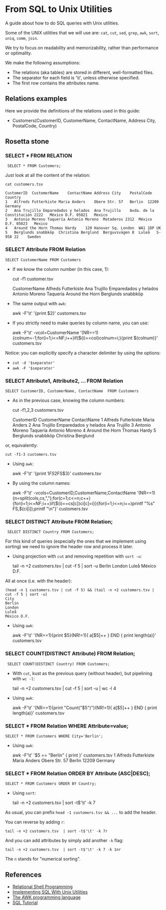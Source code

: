 # From SQL to Unix Utilities
A guide about how to do SQL queries with Unix utilities.

Some of the UNIX utilities that we will use are: `cat`, `cut`, `sed`, `grep`, `awk`, `sort`, `uniq`, `comm`, `join`.

We try to focus on readability and memorizability, rather than performance or optimality.

We make the following assumptions:
- The relations (aka tables) are stored in different, well-formatted files.
- The separator for each field is '\t', unless otherwise specified.
- The first row contains the attributes name.

## Relations examples

Here we provide the definitions of the relations used in this guide:

- Customers(CustomerID, CustomerName, ContactName, Address City, PostalCode, Country)


## Rosetta stone


### SELECT * FROM  RELATION

     SELECT * FROM Customers;

Just look at all the content of the relation:

    cat customers.tsv

    CustomerID	CustomerName	ContactName	Address	City	PostalCode	Country
    1	Alfreds Futterkiste	Maria Anders	Obere Str. 57	Berlin	12209	Germany
    2	Ana Trujillo Emparedados y helados	Ana Trujillo	Avda. de la Constitución 2222	México D.F.	05021	Mexico
    3	Antonio Moreno Taquería	Antonio Moreno	Mataderos 2312	México D.F.	05023	Mexico
    4	Around the Horn	Thomas Hardy	120 Hanover Sq.	London	WA1 1DP	UK
    5	Berglunds snabbköp	Christina Berglund	Berguvsvägen 8	Luleå	S-958 22	Sweden


### SELECT Attribute FROM Relation

    SELECT CustomerName FROM Customers

- If we know the column number (in this case, 1):


    cut -f1 customer.tsv

    CustomerName
    Alfreds Futterkiste
    Ana Trujillo Emparedados y helados
    Antonio Moreno Taquería
    Around the Horn
    Berglunds snabbköp

- The same output with `awk`:


    awk -F'\t' '{print $2}' customers.tsv

- If you strictly need to make queries by column name, you can use:


    awk -F'\t' -vcol=CustomerName '(NR==1){colnum=-1;for(i=1;i<=NF;i++)if($(i)==col)colnum=i;}{print $(colnum)}' customers.tsv

Notice: you can explicitly specify a character delimiter by using the options:
- `cut -d '$separator'`
- `awk -F '$separator'`

### SELECT Attribute1, Attribute2, ... FROM Relation

    SELECT CustomerID, CustomerName, ContactName  FROM Customers

- As in the previous case, knowing the column numbers:


    cut -f1,2,3 customers.tsv

    CustomerID	CustomerName	ContactName
    1	Alfreds Futterkiste	Maria Anders
    2	Ana Trujillo Emparedados y helados	Ana Trujillo
    3	Antonio Moreno Taquería	Antonio Moreno
    4	Around the Horn	Thomas Hardy
    5	Berglunds snabbköp	Christina Berglund


or, equivalently:

    cut -f1-3 customers.tsv

- Using `awk`:


    awk -F'\t' '{print $1FS$2FS$3}' customers.tsv

- By using the column names:


    awk -F'\t' -vcols=CustomerID,CustomerName,ContactName '(NR==1){n=split(cols,cs,",");for(c=1;c<=n;c++){for(i=1;i<=NF;i++)if($(i)==cs[c])ci[c]=i}}{for(i=1;i<=n;i++)printf "%s" FS,$(ci[i]);printf "\n"}' customers.tsv


### SELECT DISTINCT Attribute FROM Relation;

     SELECT DISTINCT Country FROM Customers;

For this kind of queries (especially the ones that we implement using sorting) we need to ignore the header row and process it later.

- Using projection with `cut` and removing repetition with `sort -u`:


    tail -n +2 customers.tsv | cut -f 5  | sort -u
    Berlin
    London
    Luleå
    México D.F.

All at once (i.e. with the header):

    (head -n 1 customers.tsv | cut -f 5) && (tail -n +2 customers.tsv | cut -f 5 | sort -u)
    City
    Berlin
    London
    Luleå
    México D.F.


- Using `awk`:


    awk -F'\t' '(NR==1){print $5}(NR!=1){ a[$5]++ } END { print length(a)}' customers.tsv

### SELECT COUNT(DISTINCT Attribute) FROM Relation;

     SELECT COUNT(DISTINCT Country) FROM Customers;

- With `cut`, kust as the previous query (without header), but pipelining with `wc -l`:


    tail -n +2 customers.tsv | cut -f 5  | sort -u | wc -l
    4

- Using `awk`:


    awk -F'\t' '(NR==1){print "Count("$5")"}(NR!=1){ a[$5]++ } END { print length(a)}' customers.tsv

### SELECT * FROM Relation WHERE Attribute=value;

    SELECT * FROM Customers WHERE City='Berlin';

- Using `awk`:


    awk -F'\t' '$5 == "Berlin" { print }' customers.tsv
    1	Alfreds Futterkiste	Maria Anders	Obere Str. 57	Berlin	12209	Germany

### SELECT * FROM Relation ORDER BY Attribute (ASC|DESC);

    SELECT * FROM Customers ORDER BY Country;

- Using `sort`:


    tail -n +2 customers.tsv  | sort -t$'\t' -k 7

As usual, you can prefix `head -1 customers.tsv && ...` to add the header.

You can reverse by adding `r`:

    tail -n +2 customers.tsv  | sort -t$'\t' -k 7r

And you can add attributes by simply add another `-k` flag:

    tail -n +2 customers.tsv  | sort -t$'\t' -k 7 -k 1nr

The `n` stands for "numerical sorting".


## References

- [Relational Shell Programming](http://matt.might.net/articles/sql-in-the-shell/)
- [Implementing SQL With Unix Utilities](https://www.xaprb.com/blog/2012/10/12/implementing-sql-with-unix-utilities/)
- [The AWK programming language](https://ia802309.us.archive.org/25/items/pdfy-MgN0H1joIoDVoIC7/The_AWK_Programming_Language.pdf)
- [SQL Tutorial](https://www.w3schools.com/sql/)
